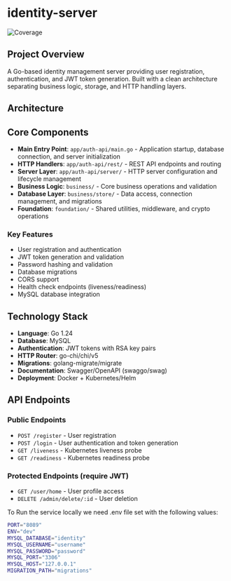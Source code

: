 # identity-server
![Coverage](https://img.shields.io/badge/Coverage-61.8%25-yellow)

## Project Overview
A Go-based identity management server providing user registration, authentication, and JWT token generation. Built with a clean architecture separating business logic, storage, and HTTP handling layers.

## Architecture

## Core Components
- **Main Entry Point**: `app/auth-api/main.go` - Application startup, database connection, and server initialization
- **HTTP Handlers**: `app/auth-api/rest/` - REST API endpoints and routing
- **Server Layer**: `app/auth-api/server/` - HTTP server configuration and lifecycle management
- **Business Logic**: `business/` - Core business operations and validation
- **Database Layer**: `business/store/` - Data access, connection management, and migrations
- **Foundation**: `foundation/` - Shared utilities, middleware, and crypto operations

### Key Features
- User registration and authentication
- JWT token generation and validation
- Password hashing and validation
- Database migrations
- CORS support
- Health check endpoints (liveness/readiness)
- MySQL database integration

## Technology Stack
- **Language**: Go 1.24
- **Database**: MySQL
- **Authentication**: JWT tokens with RSA key pairs
- **HTTP Router**: go-chi/chi/v5
- **Migrations**: golang-migrate/migrate
- **Documentation**: Swagger/OpenAPI (swaggo/swag)
- **Deployment**: Docker + Kubernetes/Helm

## API Endpoints

### Public Endpoints
- `POST /register` - User registration
- `POST /login` - User authentication and token generation
- `GET /liveness` - Kubernetes liveness probe
- `GET /readiness` - Kubernetes readiness probe

### Protected Endpoints (require JWT)
- `GET /user/home` - User profile access
- `DELETE /admin/delete/:id` - User deletion

To Run the service locally we need .env file set with the following values:

```bash
PORT="8089"
ENV="dev"
MYSQL_DATABASE="identity"
MYSQL_USERNAME="username"
MYSQL_PASSWORD="password"
MYSQL_PORT="3306"
MYSQL_HOST="127.0.0.1"
MIGRATION_PATH="migrations"
```